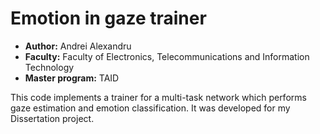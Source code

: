 # Emotion in gaze trainer
- **Author:** Andrei Alexandru
- **Faculty:** Faculty of Electronics, Telecommunications and Information Technology
- **Master program:** TAID

This code implements a trainer for a multi-task network which performs gaze estimation
and emotion classification. It was developed for my Dissertation project.


    
